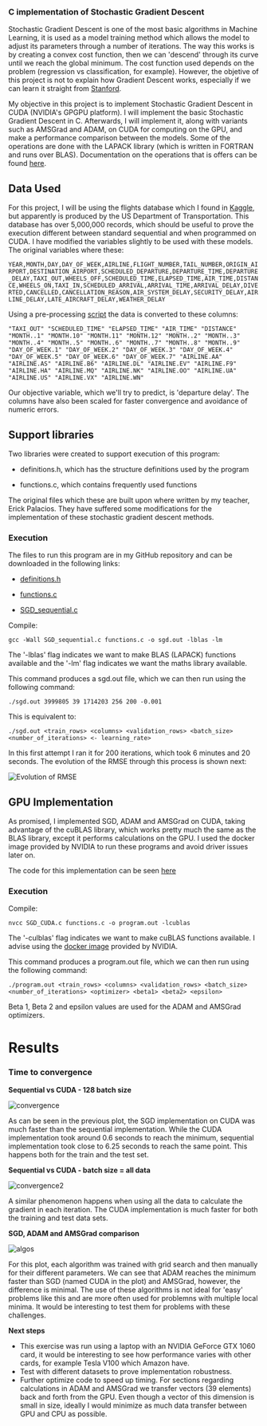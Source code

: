 ### C implementation of Stochastic Gradient Descent  

Stochastic Gradient Descent is one of the most basic algorithms in Machine Learning, it is used as a model training method which allows the model to adjust its parameters through a number of iterations. The way this works is by creating a convex cost function, then we can 'descend' through its curve until we reach the global minimum. The cost function used depends on the problem (regression vs classification, for example). However, the objetive of this project is not to explain how Gradient Descent works, especially if we can learn it straight from [Stanford](http://ufldl.stanford.edu/tutorial/supervised/OptimizationStochasticGradientDescent/).  

My objective in this project is to implement Stochastic Gradient Descent in CUDA (NVIDIA's GPGPU platform). I will implement the basic Stochastic Gradient Descent in C. Afterwards, I will implement it, along with variants such as AMSGrad and ADAM, on CUDA for computing on the GPU, and make a performance comparison between the models. Some of the operations are done with the LAPACK library (which is written in FORTRAN and runs over BLAS). Documentation on the operations that is offers can be found [here](http://www.netlib.org/lapack/explore-html/index.html).   

## Data Used  

For this project, I will be using the flights database which I found in [Kaggle](https://www.kaggle.com/usdot/flight-delays), but apparently is produced by the US Department of Transportation. This database has over 5,000,000 records, which should be useful to prove the execution different between standard sequential and when programmed on CUDA. I have modified the variables slightly to be used with these models. The original variables where these:  

`YEAR,MONTH,DAY,DAY_OF_WEEK,AIRLINE,FLIGHT_NUMBER,TAIL_NUMBER,ORIGIN_AIRPORT,DESTINATION_AIRPORT,SCHEDULED_DEPARTURE,DEPARTURE_TIME,DEPARTURE_DELAY,TAXI_OUT,WHEELS_OFF,SCHEDULED_TIME,ELAPSED_TIME,AIR_TIME,DISTANCE,WHEELS_ON,TAXI_IN,SCHEDULED_ARRIVAL,ARRIVAL_TIME,ARRIVAL_DELAY,DIVERTED,CANCELLED,CANCELLATION_REASON,AIR_SYSTEM_DELAY,SECURITY_DELAY,AIRLINE_DELAY,LATE_AIRCRAFT_DELAY,WEATHER_DELAY`  

Using a pre-processing [script](preproc_flights.sh) the data is converted to these columns:  

`"TAXI_OUT" "SCHEDULED_TIME" "ELAPSED_TIME" "AIR_TIME" "DISTANCE" "MONTH..1" "MONTH.10" "MONTH.11" "MONTH.12" "MONTH..2" "MONTH..3" "MONTH..4" "MONTH..5" "MONTH..6" "MONTH..7" "MONTH..8" "MONTH..9" "DAY_OF_WEEK.1" "DAY_OF_WEEK.2" "DAY_OF_WEEK.3" "DAY_OF_WEEK.4" "DAY_OF_WEEK.5" "DAY_OF_WEEK.6" "DAY_OF_WEEK.7" "AIRLINE.AA" "AIRLINE.AS" "AIRLINE.B6" "AIRLINE.DL" "AIRLINE.EV" "AIRLINE.F9" "AIRLINE.HA" "AIRLINE.MQ" "AIRLINE.NK" "AIRLINE.OO" "AIRLINE.UA" "AIRLINE.US" "AIRLINE.VX" "AIRLINE.WN"`  

Our objective variable, which we'll try to predict, is 'departure delay'. The columns have also been scaled for faster convergence and avoidance of numeric errors.  

## Support libraries  
Two libraries were created to support execution of this program:   
  
* definitions.h, which has the structure definitions used by the program  
  
* functions.c, which contains frequently used functions  
  
The original files which these are built upon where written by my teacher, Erick Palacios. They have suffered some modifications for the implementation of these stochastic gradient descent methods.  

### Execution  

The files to run this program are in my GitHub repository and can be downloaded in the following links:
  
* [definitions.h](definitions.h)  
  
* [functions.c](functions.c)

* [SGD_sequential.c](SGD_sequential.c)

Compile:  

```
gcc -Wall SGD_sequential.c functions.c -o sgd.out -lblas -lm
```  
The '-lblas' flag indicates we want to make BLAS (LAPACK) functions available and the '-lm' flag indicates we want the maths library available.  

This command produces a sgd.out file, which we can then run using the following command:  

```
./sgd.out 3999805 39 1714203 256 200 -0.001
```    

This is equivalent to:  
```
./sgd.out <train_rows> <columns> <validation_rows> <batch_size> <number_of_iterations> <- learning_rate>
```    

In this first attempt I ran it for 200 iterations, which took 6 minutes and 20 seconds. The evolution of the RMSE through this process is shown next:  

![Evolution of RMSE](sgd_rmse.png)

## GPU Implementation  

As promised, I implemented SGD, ADAM and AMSGrad on CUDA, taking advantage of the cuBLAS library, which works pretty much the same as the BLAS library, except it performs calculations on the GPU. I used the docker image provided by NVIDIA to run these programs and avoid driver issues later on. 

The code for this implementation can be seen [here](SGD_CUDA.c)

### Execution

Compile:  

```
nvcc SGD_CUDA.c functions.c -o program.out -lcublas
```  
The '-culblas' flag indicates we want to make cuBLAS functions available. I advise using the [docker image](https://hub.docker.com/r/nvidia/cuda/) provided by NVIDIA.   

This command produces a program.out file, which we can then run using the following command:  

```
./program.out <train_rows> <columns> <validation_rows> <batch_size> <number_of_iterations> <optimizer> <beta1> <beta2> <epsilon>
```   
Beta 1, Beta 2 and epsilon values are used for the ADAM and AMSGrad optimizers.

# Results

### Time to convergence

**Sequential vs CUDA - 128 batch size**  

![convergence](seq_vs_cuda.png)

As can be seen in the previous plot, the SGD implementation on CUDA was much faster than the sequential implementation. While the CUDA implementation took around 0.6 seconds to reach the minimum, sequential implementation took close to 6.25 seconds to reach the same point. This happens both for the train and the test set.  

**Sequential vs CUDA - batch size = all data**

![convergence2](sgd_vs_cuda_full.png)

A similar phenomenon happens when using all the data to calculate the gradient in each iteration. The CUDA implementation is much faster for both the training and test data sets.

**SGD, ADAM and AMSGrad comparison**

![algos](cuda_algos.png)

For this plot, each algorithm was trained with grid search and then manually for their different parameters. We can see that ADAM reaches the minimum faster than SGD (named CUDA in the plot) and AMSGrad, however, the difference is minimal. The use of these algorithms is not ideal for 'easy' problems like this and are more often used for problemns with multiple local minima. It would be interesting to test them for problems with these challenges.

**Next steps**

- This exercise was run using a laptop with an NVIDIA GeForce GTX 1060 card, it would be interesting to see how performance varies with other cards, for example Tesla V100 which Amazon have.
- Test with different datasets to prove implementation robustness.
- Further optimize code to speed up timing. For sections regarding calculations in ADAM and AMSGrad we transfer vectors (39 elements) back and forth from the GPU. Even though a vector of this dimension is small in size, ideally I would minimize as much data transfer between GPU and CPU as possible.